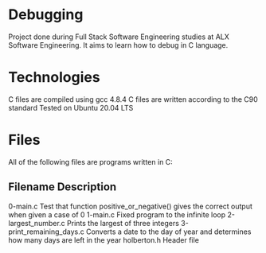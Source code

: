 # Debugging
Project done during Full Stack Software Engineering studies at ALX Software Engineering. It aims to learn how to debug in C language.

# Technologies
C files are compiled using gcc 4.8.4
C files are written according to the C90 standard
Tested on Ubuntu 20.04 LTS
# Files
All of the following files are programs written in C:

## Filename	Description
0-main.c	Test that function positive_or_negative() gives the correct output when given a case of 0
1-main.c	Fixed program to the infinite loop
2-largest_number.c	Prints the largest of three integers
3-print_remaining_days.c	Converts a date to the day of year and determines how many days are left in the year
holberton.h	Header file  
